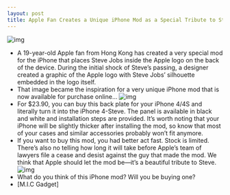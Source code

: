 ```yaml
---
layout: post
title: Apple Fan Creates a Unique iPhone Mod as a Special Tribute to Steve Jobs
---
```

![img](http://media.idownloadblog.com/wp-content/uploads/2011/10/1319730435-2595029974_b-e1320085107244.jpg)
* A 19-year-old Apple fan from Hong Kong has created a very special mod for the iPhone that places Steve Jobs inside the Apple logo on the back of the device. During the initial shock of Steve’s passing, a designer created a graphic of the Apple logo with Steve Jobs’ silhouette embedded in the logo itself.
* That image became the inspiration for a very unique iPhone mod that is now available for purchase online…
![img](http://media.idownloadblog.com/wp-content/uploads/2011/10/1319755974-3288079816_b-e1320085137314.jpg)
* For $23.90, you can buy this back plate for your iPhone 4/4S and literally turn it into the iPhone 4-Steve. The panel is available in black and white and installation steps are provided. It’s worth noting that your iPhone will be slightly thicker after installing the mod, so know that most of your cases and similar accessories probably won’t fit anymore.
* If you want to buy this mod, you had better act fast. Stock is limited. There’s also no telling how long it will take before Apple’s team of lawyers file a cease and desist against the guy that made the mod. We think that Apple should let the mod be—it’s a beautiful tribute to Steve.
![img](http://media.idownloadblog.com/wp-content/uploads/2011/10/1319730435-3770614937_n-e1320085169318.jpg)
* What do you think of this iPhone mod? Will you be buying one?
* [M.I.C Gadget]

